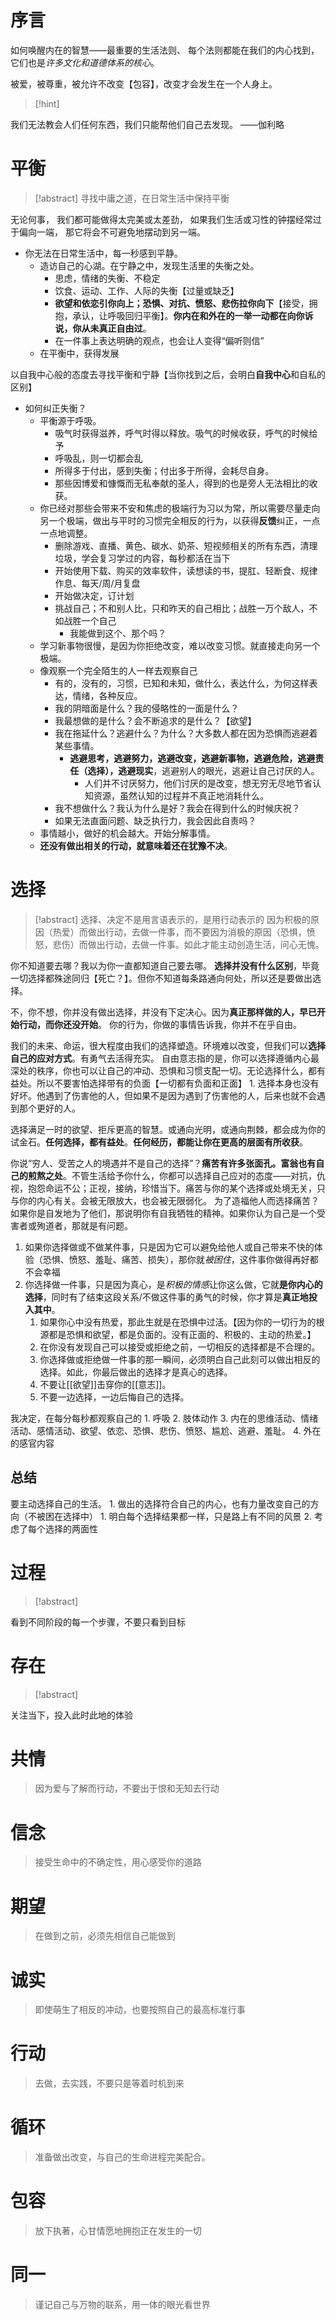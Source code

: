 # 序言
如何唤醒内在的智慧——最重要的生活法则、
每个法则都能在我们的内心找到，它们也是*许多文化和道德体系的核心*。

被爱，被尊重，被允许不改变【包容】，改变才会发生在一个人身上。
> [!hint]
> 
我们无法教会人们任何东西，我们只能帮他们自己去发现。
——伽利略
# 平衡
> [!abstract]
> 寻找中庸之道，在日常生活中保持平衡

无论何事，
我们都可能做得太完美或太差劲，
如果我们生活或习性的钟摆经常过于偏向一端，
那它将会不可避免地摆动到另一端。

 - 你无法在日常生活中，每一秒感到平静。
	 - 造访自己的心湖。在宁静之中，发现生活里的失衡之处。
		 - 思虑，情绪的失衡、不稳定
		 - 饮食、运动、工作、人际的失衡【过量或缺乏】
		 - **欲望和依恋引你向上；恐惧、对抗、愤怒、悲伤拉你向下**【接受，拥抱，承认，让呼吸回归平衡】。**你内在和外在的一举一动都在向你诉说，你从未真正自由过**。
		 - 在一件事上表达明确的观点，也会让人变得“偏听则信”
	 - 在平衡中，获得发展

以自我中心般的态度去寻找平衡和宁静【当你找到之后，会明白**自我中心**和自私的区别】

- 如何纠正失衡？
	- 平衡源于呼吸。
		- 吸气时获得滋养，呼气时得以释放。吸气的时候收获，呼气的时候给予
		- 呼吸乱，则一切都会乱
		- 所得多于付出，感到失衡；付出多于所得，会耗尽自身。
		- 那些因博爱和慷慨而无私奉献的圣人，得到的也是旁人无法相比的收获。
	- 你已经对那些会带来不安和焦虑的极端行为习以为常，所以需要尽量走向另一个极端，做出与平时的习惯完全相反的行为，以获得**反馈**纠正，一点一点地调整。
		- 删除游戏、直播、黄色、碳水、奶茶、短视频相关的所有东西，清理垃圾，学会复习学过的内容，每秒都活在当下
		- 开始使用下载、购买的效率软件，读想读的书，提肛、轻断食、规律作息、每天/周/月复盘
		- 开始做决定，订计划
		- 挑战自己；不和别人比，只和昨天的自己相比；战胜一万个敌人，不如战胜一个自己
			- 我能做到这个、那个吗？
	- 学习新事物很慢，是因为你拒绝改变，难以改变习惯。就直接走向另一个极端。
	- 像观察一个完全陌生的人一样去观察自己
		- 有的，没有的，习惯，已知和未知，做什么，表达什么，为何这样表达，情绪，各种反应。
		- 我的阴暗面是什么？我的侵略性的一面是什么？
		- 我最想做的是什么？会不断追求的是什么？【欲望】
		- 我在拖延什么？逃避什么？为什么？大多数人都在因为恐惧而逃避着某些事情。
			- **逃避思考，逃避努力，逃避改变，逃避新事物，逃避危险，逃避责任（选择），逃避现实**，逃避别人的眼光，逃避让自己讨厌的人。
				- 人们并不讨厌努力，他们讨厌的是改变，想无穷无尽地节省认知资源，虽然认知的过程并不真正地消耗什么。
		- 我不想做什么？我认为什么是好？我会在得到什么的时候庆祝？
		- 如果无法直面问题、缺乏执行力，我会因此自责吗？
	- 事情越小，做好的机会越大。开始分解事情。
	- **还没有做出相关的行动，就意味着还在犹豫不决**。

# 选择
> [!abstract]
> 选择、决定不是用言语表示的，是用行动表示的
> 因为积极的原因（热爱）而做出行动，去做一件事，而不要因为消极的原因（恐惧，愤怒，悲伤）而做出行动，去做一件事。如此才能主动创造生活，问心无愧。

你不知道要去哪？我以为你一直都知道自己要去哪。
**选择并没有什么区别**，毕竟一切选择都殊途同归【死亡？】。但你不知道每条路通向何处，所以还是要做出选择。

不，你不想，你并没有做出选择，并没有下定决心。因为**真正那样做的人，早已开始行动，而你还没开始**。
你的行为，你做的事情告诉我，你并不在乎自由。

我们的未来、命运，很大程度由我们的选择塑造。环境难以改变，但我们可以**选择自己的应对方式**。有勇气去活得充实。
自由意志指的是，你可以选择遵循内心最深处的秩序，你也可以让自己的冲动、恐惧和习惯支配一切。无论选择什么，都有益处。所以不要害怕选择带有的负面【一切都有负面和正面】
	1. 选择本身也没有好坏。他遇到了伤害他的人，但如果不是因为遇到了伤害他的人，后来也就不会遇到那个更好的人。

选择满足一时的欲望、拒斥更高的智慧。或通向光明，或通向荆棘，都会成为你的试金石。**任何选择，都有益处**。**任何经历，都能让你在更高的层面有所收获**。

你说“穷人、受苦之人的境遇并不是自己的选择”？**痛苦有许多张面孔。富翁也有自己的煎熬之处**。不管生活给予你什么，你都可以选择自己应对的态度——对抗，仇视，抱怨命运不公；正视，接纳，珍惜当下。痛苦与你的某个选择或处境无关，只与你的内心有关。会被无限放大，也会被无限弱化。
为了造福他人而选择痛苦？如果你是自发地为了他们，那说明你有自我牺牲的精神。如果你认为自己是一个受害者或殉道者，那就是有问题。

1. 如果你选择做或不做某件事，只是因为它可以避免给他人或自己带来不快的体验（恐惧、愤怒、羞耻、痛苦、损失），那你就*被困住*，这件事你做得再好都不会幸福
2. 你选择做一件事，只是因为真心，是*积极的情感*让你这么做，它就**是你内心的选择**，同时有了结束这段关系/不做这件事的勇气的时候，你才算是**真正地投入其中**。
	1. 如果你心中没有热爱，那此生就是在恐惧中过活。【因为你的一切行为的根源都是恐惧和欲望，都是负面的。没有正面的、积极的、主动的热爱。】
	2. 在你没有发现自己可以接受或拒绝之前，一切相反的选择都是不合理的。
	3. 你选择做或拒绝做一件事的那一瞬间，必须明白自己此刻可以做出相反的选择。如此，你最后做出的选择才是真心的选择。
	4. 不要让[[欲望]]击穿你的[[意志]]。
	5. 不要一边选择，一边后悔自己的选择。

我决定，在每分每秒都观察自己的
	1. 呼吸
	2. 肢体动作
	3. 内在的思维活动、情绪活动、感情活动、欲望、依恋、恐惧、悲伤、愤怒、尴尬、逃避、羞耻。
	4. 外在的感官内容

## 总结
要主动选择自己的生活。
	1. 做出的选择符合自己的内心，也有力量改变自己的方向（不被困在选择中）
		1. 明白每个选择结果都一样，只是路上有不同的风景
		2. 考虑了每个选择的两面性
# 过程
> [!abstract]
> 
看到不同阶段的每一个步骤，不要只看到目标

# 存在
> [!abstract]
> 
关注当下，投入此时此地的体验

# 共情
>因为爱与了解而行动，不要出于恨和无知去行动

# 信念
>接受生命中的不确定性，用心感受你的道路

# 期望
>在做到之前，必须先相信自己能做到

# 诚实
>即使萌生了相反的冲动，也要按照自己的最高标准行事

# 行动
>去做，去实践，不要只是等着时机到来

# 循环
>准备做出改变，与自己的生命进程完美配合。

# 包容
>放下执著，心甘情愿地拥抱正在发生的一切


# 同一
>谨记自己与万物的联系，用一体的眼光看世界